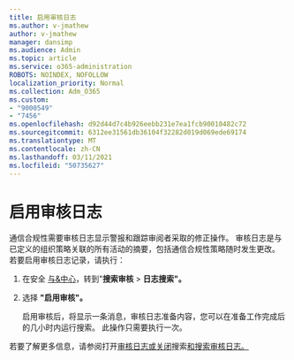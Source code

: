 ```yaml
---
title: 启用审核日志
ms.author: v-jmathew
author: v-jmathew
manager: dansimp
ms.audience: Admin
ms.topic: article
ms.service: o365-administration
ROBOTS: NOINDEX, NOFOLLOW
localization_priority: Normal
ms.collection: Adm_O365
ms.custom:
- "9000549"
- "7456"
ms.openlocfilehash: d92d44d7c4b926eebb231e7ea1fcb90010482c72
ms.sourcegitcommit: 6312ee31561db36104f32282d019d069ede69174
ms.translationtype: MT
ms.contentlocale: zh-CN
ms.lasthandoff: 03/11/2021
ms.locfileid: "50735627"
---
```

# <a name="enable-the-audit-log"></a>启用审核日志

通信合规性需要审核日志显示警报和跟踪审阅者采取的修正操作。 审核日志是与已定义的组织策略关联的所有活动的摘要，包括通信合规性策略随时发生更改。 若要启用审核日志记录，请执行：

1. 在安全 [与&中心](https://go.microsoft.com/fwlink/?linkid=2101341)，转到"**搜索审核**  >  **日志搜索"。**
2. 选择 **"启用审核"。**

    启用审核后，将显示一条消息，审核日志准备内容，您可以在准备工作完成后的几小时内运行搜索。 此操作只需要执行一次。

若要了解更多信息，请参阅打开[审核日志或关闭](https://go.microsoft.com/fwlink/?linkid=2129077)搜索[和搜索审核日志。](https://go.microsoft.com/fwlink/?linkid=2123729)
